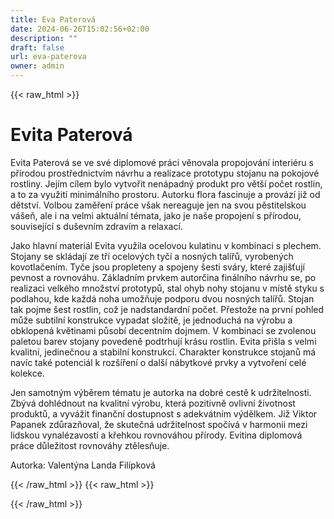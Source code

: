 ```yaml
---
title: Eva Paterová
date: 2024-06-26T15:02:56+02:00
description: ""
draft: false
url: eva-paterova
owner: admin
---
```

{{< raw_html >}}
<h1 id="eva-paterov&aacute;">Evita Paterov&aacute;</h1>
<p class="MsoNormal">Evita Paterov&aacute; se ve sv&eacute; diplomov&eacute; pr&aacute;ci věnovala propojov&aacute;n&iacute; interi&eacute;ru s př&iacute;rodou prostřednictv&iacute;m n&aacute;vrhu a realizace prototypu stojanu na pokojov&eacute; rostliny. Jej&iacute;m c&iacute;lem bylo vytvořit nen&aacute;padn&yacute; produkt pro vět&scaron;&iacute; počet rostlin, a to za využit&iacute; minim&aacute;ln&iacute;ho prostoru. Autorku flora fascinuje a prov&aacute;z&iacute; již od dětstv&iacute;. Volbou zaměřen&iacute; pr&aacute;ce v&scaron;ak nereaguje jen na svou pěstitelskou v&aacute;&scaron;eň, ale i na velmi aktu&aacute;ln&iacute; t&eacute;mata, jako je na&scaron;e propojen&iacute; s př&iacute;rodou, souvisej&iacute;c&iacute; s du&scaron;evn&iacute;m zdrav&iacute;m a relaxac&iacute;.</p>
<p class="MsoNormal">Jako hlavn&iacute; materi&aacute;l Evita využila ocelovou kulatinu v kombinaci s plechem. Stojany se skl&aacute;daj&iacute; ze tř&iacute; ocelov&yacute;ch tyč&iacute; a nosn&yacute;ch tal&iacute;řů, vyroben&yacute;ch kovotlačen&iacute;m. Tyče jsou propleteny a spojeny &scaron;esti sv&aacute;ry, kter&eacute; zaji&scaron;ťuj&iacute; pevnost a rovnov&aacute;hu. Z&aacute;kladn&iacute;m prvkem autorčina fin&aacute;ln&iacute;ho n&aacute;vrhu se, po realizaci velk&eacute;ho množstv&iacute; prototypů, stal ohyb nohy stojanu v m&iacute;stě styku s podlahou, kde každ&aacute; noha umožňuje podporu dvou nosn&yacute;ch tal&iacute;řů. Stojan tak pojme &scaron;est rostlin, což je nadstandardn&iacute; počet. Přestože na prvn&iacute; pohled může subtiln&iacute; konstrukce vypadat složitě, je jednoduch&aacute; na v&yacute;robu a obklopen&aacute; květinami působ&iacute; decentn&iacute;m dojmem. V kombinaci se zvolenou paletou barev stojany povedeně podtrhuj&iacute; kr&aacute;su rostlin. Evita při&scaron;la s velmi kvalitn&iacute;, jedinečnou a stabiln&iacute; konstrukc&iacute;. Charakter konstrukce stojanů m&aacute; nav&iacute;c tak&eacute; potenci&aacute;l k roz&scaron;&iacute;řen&iacute; o dal&scaron;&iacute; n&aacute;bytkov&eacute; prvky a vytvořen&iacute; cel&eacute; kolekce.</p>
<p class="MsoNormal">Jen samotn&yacute;m v&yacute;běrem t&eacute;matu je autorka na dobr&eacute; cestě k udržitelnosti. Zb&yacute;v&aacute; dohl&eacute;dnout na kvalitn&iacute; v&yacute;robu, kter&aacute; pozitivně ovlivn&iacute; životnost produktů, a vyv&aacute;žit finančn&iacute; dostupnost s adekv&aacute;tn&iacute;m v&yacute;dělkem. Již Viktor Papanek zdůrazňoval, že skutečn&aacute; udržitelnost spoč&iacute;v&aacute; v harmonii mezi lidskou vynal&eacute;zavost&iacute; a křehkou rovnov&aacute;hou př&iacute;rody. Evitina diplomov&aacute; pr&aacute;ce důležitost rovnov&aacute;hy ztělesňuje.</p>
<p class="MsoNormal">Autorka: Valent&yacute;na Landa Fil&iacute;pkov&aacute;</p>
{{< /raw_html >}}
<!-- SECTION BREAK -->
{{< raw_html >}}

{{< /raw_html >}}
